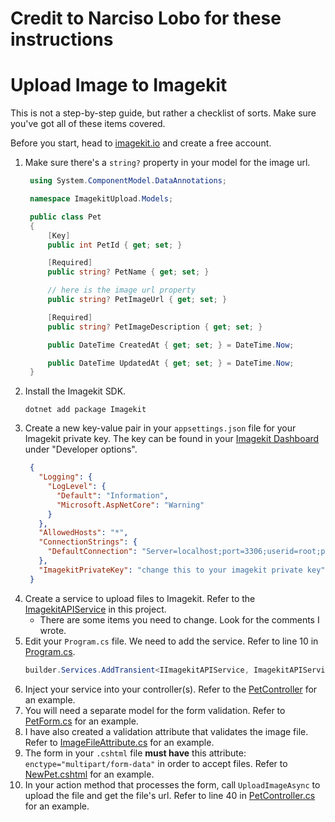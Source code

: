 # Credit to Narciso Lobo for these instructions
# Upload Image to Imagekit

This is not a step-by-step guide, but rather a checklist of sorts. Make sure you've got all of these items covered.

Before you start, head to [imagekit.io](https://imagekit.io/) and create a free account.

1. Make sure there's a `string?` property in your model for the image url.
   ```cs
    using System.ComponentModel.DataAnnotations;

    namespace ImagekitUpload.Models;

    public class Pet
    {
        [Key]
        public int PetId { get; set; }

        [Required]
        public string? PetName { get; set; }

        // here is the image url property
        public string? PetImageUrl { get; set; }

        [Required]
        public string? PetImageDescription { get; set; }

        public DateTime CreatedAt { get; set; } = DateTime.Now;

        public DateTime UpdatedAt { get; set; } = DateTime.Now;
    }
    ```
2. Install the Imagekit SDK.
   ```shell
   dotnet add package Imagekit
   ```
3. Create a new key-value pair in your `appsettings.json` file for your Imagekit private key. The key can be found in your [Imagekit Dashboard](https://imagekit.io/dashboard/developer/api-keys) under "Developer options".
   ```json
    {
      "Logging": {
        "LogLevel": {
          "Default": "Information",
          "Microsoft.AspNetCore": "Warning"
        }
      },
      "AllowedHosts": "*",
      "ConnectionStrings": {
        "DefaultConnection": "Server=localhost;port=3306;userid=root;password=root;database=your_db;"
      },
      "ImagekitPrivateKey": "change this to your imagekit private key"
    }
   ```
4. Create a service to upload files to Imagekit. Refer to the [ImagekitAPIService](./Services/ImagekitAPIService.cs) in this project.
   - There are some items you need to change. Look for the comments I wrote.
5. Edit your `Program.cs` file. We need to add the service. Refer to line 10 in [Program.cs](./Program.cs).
   ```cs
   builder.Services.AddTransient<IImagekitAPIService, ImagekitAPIService>();
   ```
6. Inject your service into your controller(s). Refer to the [PetController](./Controllers/PetController.cs) for an example.
7. You will need a separate model for the form validation. Refer to [PetForm.cs](./Models/PetForm.cs) for an example.
8. I have also created a validation attribute that validates the image file. Refer to [ImageFileAttribute.cs](./Attributes/ImageFileAttribute.cs) for an example.
9. The form in your `.cshtml` file **must have** this attribute: `enctype="multipart/form-data"` in order to accept files. Refer to [NewPet.cshtml](./Views/Pet/NewPet.cshtml) for an example.
10. In your action method that processes the form, call `UploadImageAsync` to upload the file and get the file's url. Refer to line 40 in [PetController.cs](./Controllers/PetController.cs) for an example.
